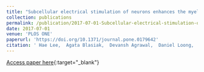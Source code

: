 ```yaml
---
title: "Subcellular electrical stimulation of neurons enhances the myelination of axons by oligodendrocytes"
collection: publications
permalink: /publication/2017-07-01-Subcellular-electrical-stimulation-of-neurons-enhances-the-myelination-of-axons-by-oligodendrocytes
date: 2017-07-01
venue: 'PLOS ONE'
paperurl: 'https://doi.org/10.1371/journal.pone.0179642'
citation: ' Hae Lee,  Agata Blasiak,  Devansh Agrawal,  Daniel Loong,  Nitish Thakor,  Angelo All,  John Ho,  In Yang, &quot;Subcellular electrical stimulation of neurons enhances the myelination of axons by oligodendrocytes.&quot; PLOS ONE, 2017.'
---
```

[Access paper here](https://doi.org/10.1371/journal.pone.0179642){:target="_blank"}
